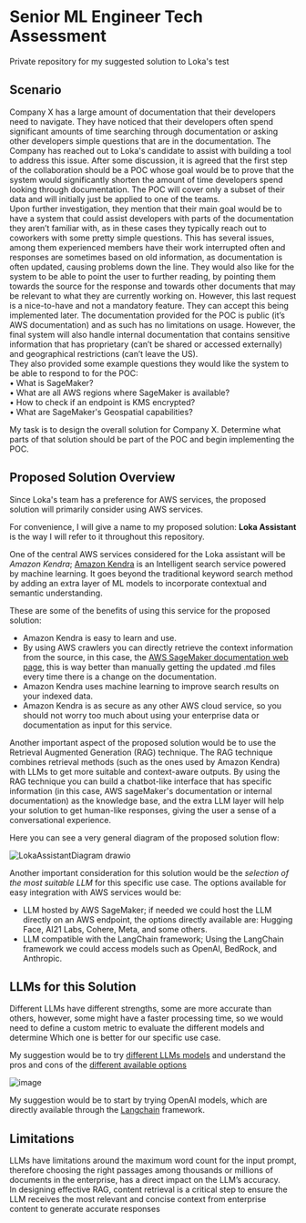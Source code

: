 # Senior ML Engineer Tech Assessment
Private repository for my suggested solution to Loka's test

## Scenario
Company X has a large amount of documentation that their developers need to navigate. They have
noticed that their developers often spend significant amounts of time searching through documentation
or asking other developers simple questions that are in the documentation. The Company has reached
out to Loka's candidate to assist with building a tool to address this issue.
After some discussion, it is agreed that the first step of the collaboration should be a POC whose
goal would be to prove that the system would significantly shorten the amount of time developers spend
looking through documentation. The POC will cover only a subset of their data and will initially just be
applied to one of the teams.  
Upon further investigation, they mention that their main goal would be to have a system that could
assist developers with parts of the documentation they aren’t familiar with, as in these cases they typically
reach out to coworkers with some pretty simple questions. This has several issues, among them experienced
members have their work interrupted often and responses are sometimes based on old information, as
documentation is often updated, causing problems down the line. They would also like for the system to
be able to point the user to further reading, by pointing them towards the source for the response and
towards other documents that may be relevant to what they are currently working on. However, this last
request is a nice-to-have and not a mandatory feature. They can accept this being implemented later.
The documentation provided for the POC is public (it’s AWS documentation) and as such has no limitations on usage.
However, the final system will also handle internal documentation that contains sensitive
information that has proprietary (can’t be shared or accessed externally) and geographical restrictions
(can’t leave the US).  
They also provided some example questions they would like the system to be able to respond to for
the POC:  
• What is SageMaker?  
• What are all AWS regions where SageMaker is available?  
• How to check if an endpoint is KMS encrypted?  
• What are SageMaker's Geospatial capabilities?  

My task is to design the overall solution for Company X. Determine what parts of that solution
should be part of the POC and begin implementing the POC.  

## Proposed Solution Overview 
Since Loka's team has a preference for AWS services, the proposed solution will primarily consider 
using AWS services.  

For convenience, I will give a name to my proposed solution: **Loka Assistant** is the way I will refer 
to it throughout this repository.  

One of the central AWS services considered for the Loka assistant will be *Amazon Kendra*; [Amazon Kendra](https://aws.amazon.com/kendra/features/#product-features#kendra-features#intelligent-search) is 
an Intelligent search service powered by machine learning. It goes beyond the traditional keyword search method
by adding an extra layer of ML models to incorporate contextual and semantic understanding.  


These are some of the benefits of using this service for the proposed solution:  
* Amazon Kendra is easy to learn and use.
* By using AWS crawlers you can directly retrieve the context information from the source, in this case,
  the [AWS SageMaker documentation web page](https://docs.aws.amazon.com/sagemaker/),
  this is way better than manually getting the updated .md files every time there is a change on the documentation.
* Amazon Kendra uses machine learning to improve search results on your indexed data.
* Amazon Kendra is as secure as any other AWS cloud service, so you should not worry too much about
  using your enterprise data or documentation as input for this service.  

Another important aspect of the proposed solution would be to use the Retrieval Augmented Generation (RAG)
technique. The RAG technique combines retrieval methods (such as the ones used by Amazon Kendra) with LLMs
to get more suitable and context-aware outputs. By using the RAG technique you can build a chatbot-like interface 
that has specific information (in this case, AWS sageMaker's documentation or internal documentation) as the knowledge 
base, and the extra LLM layer will help your solution to get human-like responses, giving the user a sense 
of a conversational experience.  

Here you can see a very general diagram of the proposed solution flow:

![LokaAssistantDiagram drawio](https://github.com/EduCasM/lokaChatbot/assets/53205307/4b1afbbd-9cb1-41ce-bd1f-0b208ef6f3b9)  

Another important consideration for this solution would be the *selection of the most suitable LLM* for this 
specific use case.
The options available for easy integration with AWS services  would be:  
* LLM hosted by AWS SageMaker; if needed we could host the LLM directly on an AWS endpoint, the options
  directly available are: Hugging Face, AI21 Labs, Cohere, Meta, and some others.  
* LLM compatible with the LangChain framework; Using the LangChain framework we could access models
  such as OpenAI, BedRock, and Anthropic.  

## LLMs for this Solution

Different LLMs have different strengths, some are more accurate than others, however, some might have a faster 
processing time, so we would need to define a custom metric to evaluate the different models and determine 
Which one is better for our specific use case. 

My suggestion would be to try [different LLMs models](https://www.mercity.ai/blog-post/comprehensive-comparison-of-llms-8-2023) 
and understand the pros and cons of the  [different available options](https://medium.com/@jorgetorresai/navigating-the-llm-landscape-a-comparative-analysis-of-leading-large-language-models-ce3f3d8d66cd)  

![image](https://github.com/EduCasM/LokaAssistant/assets/53205307/28a52884-31b9-4386-8ade-f17919f1e9a8)  

My suggestion would be to start by trying OpenAI models, which are directly available through the 
[Langchain](https://www.langchain.com/) framework.  


## Limitations  

LLMs have limitations around the maximum word count for the input prompt, therefore choosing the right passages among
thousands or millions of documents in the enterprise, has a direct impact on the LLM’s accuracy.  
In designing effective RAG, content retrieval is a critical step to ensure the LLM receives the most relevant and
concise context from enterprise content to generate accurate responses

  

